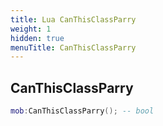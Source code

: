 ```yaml
---
title: Lua CanThisClassParry
weight: 1
hidden: true
menuTitle: CanThisClassParry
---
```

## CanThisClassParry
```lua
mob:CanThisClassParry(); -- bool
```